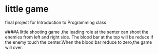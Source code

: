 # little game
final project for Introduction to Programming class

####A little shooting game ,the leading role at the senter can shoot the enemies from left and right side. The blood bar at the top will be reduce if the enemy touch the center.When the blood bar reduce to zero,the game will over.

